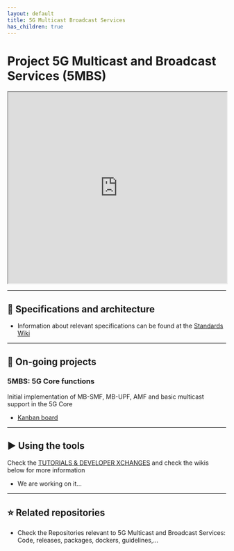 ```yaml
---
layout: default
title: 5G Multicast Broadcast Services
has_children: true
---
```


# Project 5G Multicast and Broadcast Services (5MBS)
<iframe width="100%" height="440" src="https://drive.google.com/file/d/1Hk5hNZsMLksuBHTnDqOcQPwx-kb4KF3q/preview"></iframe>

***
## 📑 Specifications and architecture
* Information about relevant specifications can be found at the [Standards Wiki](https://github.com/5G-MAG/Standards/wiki/5G-Multicast-Broadcast-Services-(5MBS):-Relevant-Specifications)
***

## 🚧 On-going projects

### 5MBS: 5G Core functions

Initial implementation of MB-SMF, MB-UPF, AMF and basic multicast support in the 5G Core
* [Kanban board](https://github.com/orgs/5G-MAG/projects/19)
 
***

## ▶️ Using the tools
Check the [TUTORIALS & DEVELOPER XCHANGES](https://www.5g-mag.com/tutorials) and check the wikis below for more information
* We are working on it...

***

## ⭐ Related repositories
* Check the Repositories relevant to 5G Multicast and Broadcast Services: Code, releases, packages, dockers, guidelines,...
